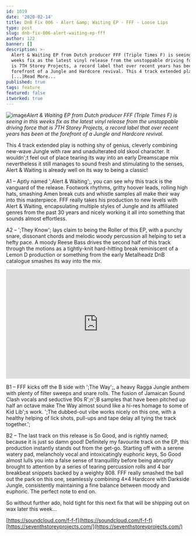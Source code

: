 ```yaml
---
id: 1019
date: '2020-02-14'
title: DnB Fix 006 - Alert &amp; Waiting EP - FFF - Loose Lips
type: post
slug: dnb-fix-006-alert-waiting-ep-fff
author: 122
banner: []
description: >-
  Alert & Waiting EP from Dutch producer FFF (Triple Times F) is seeing in this
  weeks fix as the latest vinyl release from the unstoppable driving force that
  is 7TH Storey Projects, a record label that over recent years has been at the
  forefront of a Jungle and Hardcore revival. This 4 track extended play
  [...]Read More...
published: true
tags: feature
featured: false
itworked: true
---
```

![image](../undefined)_Alert & Waiting EP from Dutch producer FFF (Triple Times F) is seeing in this weeks fix as the latest vinyl release from the unstoppable driving force that is 7TH Storey Projects, a record label that over recent years has been at the forefront of a Jungle and Hardcore revival._

This 4 track extended play is nothing shy of genius, cleverly combining new-wave Jungle with raw and unadulterated old skool character. It wouldn';t feel out of place tearing its way into an early Dreamscape mix nevertheless it still manages to sound fresh and stimulating to the senses, Alert & Waiting is already well on its way to being a classic!

A1 – Aptly named ';Alert & Waiting';, you can see why this track is the vanguard of the release. Footwork rhythms, gritty hoover leads, rolling high hats, smashing Amen break cuts and whistle samples all make their way into this masterpiece. FFF really takes his production to new levels with Alert & Waiting, encapsulating multiple styles of Jungle and its affiliated genres from the past 30 years and nicely working it all into something that sounds almost effortless.

A2 – ';They Know'; lays claim to being the Roller of this EP, with a punchy snare, dissonant chords and melodic woody percussion all helping to set a hefty pace. A moody Reese Bass drives the second half of this track through the motions as a tightly-knit hard-hitting break reminiscent of a Lemon D production or something from the early Metalheadz DnB catalogue smashes its way into the mix.

<iframe width='100%' height='300' scrolling='no' frameborder='no' allow='autoplay' src='https://w.soundcloud.com/player/?url=https%3A//api.soundcloud.com/playlists/970464832&color=%23ff5500&auto_play=false&hide_related=false&show_comments=true&show_user=true&show_reposts=false&show_teaser=true&visual=true'></iframe>

B1 – FFF kicks off the B side with ';The Way';, a heavy Ragga Jungle anthem with plenty of filter sweeps and snare rolls. The fusion of Jamaican Sound Clash vocals and seductive 90s R';n';B samples that have been pitched up half an octave make The Way almost sound like a hi-res homage to some of Kid Lib';s work. ';The dubbed-out vibe works nicely on this one, with a healthy helping of lick shots, pull-ups and tape delay all tying the track together.';

B2 – The last track on this release is So Good, and is rightly named; because it is just so damn good! Definitely my favourite track on the EP, this production instantly stands out from the get-go. Starting off with a serene watery pad, melancholy vocal and intoxicatingly euphoric keys, So Good almost lulls you into a false sense of tranquillity before being abruptly brought to attention by a series of tearing percussion rolls and 4 bar breakbeat snippets backed by a weighty 808. FFF really smashed the ball out the park on this one, seamlessly combining 4×4 Hardcore with Darkside Jungle, consistently maintaining a fine balance between moody and euphoric. The perfect note to end on.

So without further ado, hold tight for this next fix that will be shipping out on wax later this week…

[https://soundcloud.com/f-f-f](https://soundcloud.com/f-f-f)[https://seventhstoreyprojects.com/](https://seventhstoreyprojects.com/)